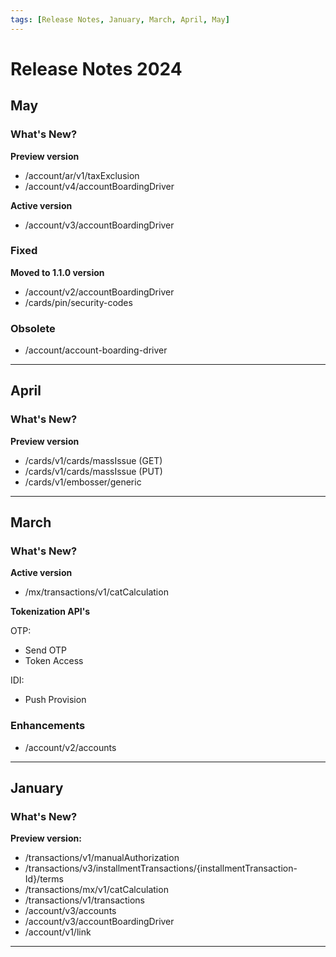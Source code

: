 ```yaml
---
tags: [Release Notes, January, March, April, May]
---
```


# Release Notes 2024

## May

### What's New?
**Preview version**
- /account/ar/v1/taxExclusion
- /account/v4/accountBoardingDriver

**Active version**
- /account/v3/accountBoardingDriver

### Fixed
**Moved to 1.1.0 version**
- /account/v2/accountBoardingDriver
- /cards/pin/security-codes

### Obsolete
- /account/account-boarding-driver
---

## April

### What's New?
**Preview version**
- /cards/v1/cards/massIssue (GET)
- /cards/v1/cards/massIssue (PUT)
- /cards/v1/embosser/generic

---

## March

### What's New?
**Active version**
- /mx/transactions/v1/catCalculation

**Tokenization API's**

OTP:
- Send OTP
- Token Access

IDI:
- Push Provision

### Enhancements

- /account/v2/accounts

---

## January 

### What's New?

**Preview version:**
- /transactions/v1/manualAuthorization
- /transactions/v3/installmentTransactions/{installmentTransaction-Id}/terms
- /transactions/mx/v1/catCalculation
- /transactions/v1/transactions
- /account/v3/accounts
- /account/v3/accountBoardingDriver
- /account/v1/link

---
